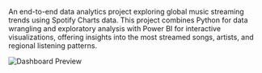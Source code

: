 An end-to-end data analytics project exploring global music streaming trends using Spotify Charts data. This project combines Python for data wrangling and exploratory analysis with Power BI for interactive visualizations, offering insights into the most streamed songs, artists, and regional listening patterns.

![Dashboard Preview]([images/dashboard_screenshot.png](https://drive.google.com/file/d/1e4Hc9Qhyd9Qaj7dnUQ85fVc7jZs7x06o/view?usp=sharing))

